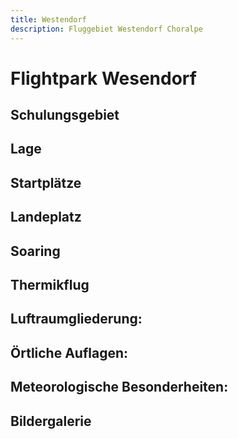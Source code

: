 ```yaml
---
title: Westendorf
description: Fluggebiet Westendorf Choralpe
---
```


# Flightpark Wesendorf 


## Schulungsgebiet 


## Lage


## Startplätze


## Landeplatz


## Soaring


## Thermikflug


## Luftraumgliederung:


## Örtliche Auflagen:


## Meteorologische Besonderheiten:


## Bildergalerie
